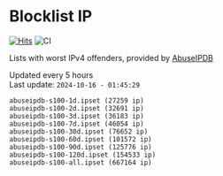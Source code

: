 # Blocklist IP

[![Hits](https://hits.seeyoufarm.com/api/count/incr/badge.svg?url=https%3A%2F%2Fgithub.com%2Fborestad%2Fblocklist-ip%2F&count_bg=%2379C83D&title_bg=%23555555&icon=&icon_color=%23E7E7E7&title=hits&edge_flat=false)](https://hits.seeyoufarm.com)  ![CI](https://img.shields.io/github/workflow/status/borestad/blocklist-ip/CI?style=flat-square)

Lists with worst IPv4 offenders, provided by [AbuseIPDB](https://www.abuseipdb.com/)

<!-- FOOTER-PLACEHOLDER -->
Updated every 5 hours<br>
Last update: `2024-10-16 - 01:45:29`
```
abuseipdb-s100-1d.ipset (27259 ip)
abuseipdb-s100-2d.ipset (32691 ip)
abuseipdb-s100-3d.ipset (36183 ip)
abuseipdb-s100-7d.ipset (46054 ip)
abuseipdb-s100-30d.ipset (76652 ip)
abuseipdb-s100-60d.ipset (101572 ip)
abuseipdb-s100-90d.ipset (125776 ip)
abuseipdb-s100-120d.ipset (154533 ip)
abuseipdb-s100-all.ipset (667164 ip)
```
